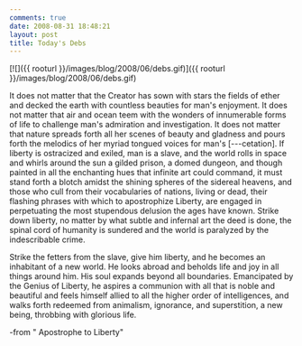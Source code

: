 ```yaml
---
comments: true
date: 2008-08-31 18:48:21
layout: post
title: Today's Debs
---
```


[![]({{ rooturl }}/images/blog/2008/06/debs.gif)]({{ rooturl }}/images/blog/2008/06/debs.gif)




It does not matter that the Creator has sown with stars the fields of ether and decked the earth with countless beauties for man's enjoyment. It does not matter that air and ocean teem with the wonders of innumerable forms of life to challenge man's admiration and investigation. It does not matter that nature spreads forth all her scenes of beauty and gladness and pours forth the melodics of her myriad tongued voices for man's [---cetation]. If liberty is ostracized and exiled, man is a slave, and the world rolls in space and whirls around the sun a gilded prison, a domed dungeon, and though painted in all the enchanting hues that infinite art could command, it must stand forth a blotch amidst the shining spheres of the sidereal heavens, and those who cull from their vocabularies of nations, living or dead, their flashing phrases with which to apostrophize Liberty, are engaged in perpetuating the most stupendous delusion the ages have known. Strike down liberty, no matter by what subtle and infernal art the deed is done, the spinal cord of humanity is sundered and the world is paralyzed by the indescribable crime.<!-- more -->







Strike the fetters from the slave, give him liberty, and he becomes an inhabitant of a new world. He looks abroad and beholds life and joy in all things around him. His soul expands beyond all boundaries. Emancipated by the Genius of Liberty, he aspires a communion with all that is noble and beautiful and feels himself allied to all the higher order of intelligences, and walks forth redeemed from animalism, ignorance, and superstition, a new being, throbbing with glorious life.





-from " <!--  /* Style Definitions */  p.MsoNormal, li.MsoNormal, div.MsoNormal 	{mso-style-parent:""; 	margin:0in; 	margin-bottom:.0001pt; 	mso-pagination:widow-orphan; 	font-size:12.0pt; 	font-family:"Times New Roman"; 	mso-fareast-font-family:"Times New Roman";} @page Section1 	{size:8.5in 11.0in; 	margin:1.0in 1.25in 1.0in 1.25in; 	mso-header-margin:.5in; 	mso-footer-margin:.5in; 	mso-paper-source:0;} div.Section1 	{page:Section1;} --> Apostrophe to Liberty"

